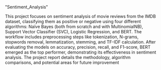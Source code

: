 "Sentiment_Analysis" 

This project focuses on sentiment analysis of movie reviews from the IMDB dataset, classifying them as positive or negative using four different algorithms: Naïve Bayes (both from scratch and with MultinomialNB), Support Vector Classifier (SVC), Logistic Regression, and BERT. The workflow includes preprocessing steps like tokenization, N-grams, stopwords removal, lemmatization, stemming, and TF-IDF calculation. After evaluating the models on accuracy, precision, recall, and F1-score, BERT emerged as the top performer, demonstrating its effectiveness in sentiment analysis. The project report details the methodology, algorithm comparisons, and potential areas for future improvement
